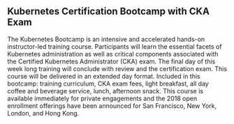 ## Kubernetes Certification Bootcamp with CKA Exam

The Kubernetes Bootcamp is an intensive and accelerated hands-on instructor-led training course.  Participants will learn the essential facets of Kubernetes administration as well as critical components associated with the Certified Kubernetes Administrator (CKA) exam. The final day of this week long training will conclude with review and the certification exam.  This course will be delivered in an extended day format.  Included in this bootcamp: training curriculum, CKA exam fees, light breakfast, all day coffee and beverage service, lunch, afternoon snack. This course is available immediately for private engagements and the 2018 open enrollment offerings have been announced for San Francisco, New York, London, and Hong Kong.
